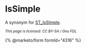 # IsSimple

A synonym for [ST\_IsSImple](st_issimple.md).

<sub>_This page is licensed: CC BY-SA / Gnu FDL_</sub>

{% @marketo/form formId="4316" %}

